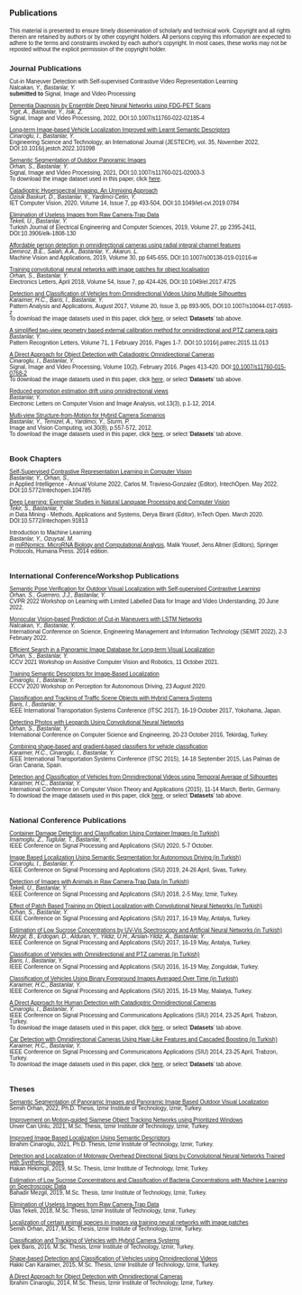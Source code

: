 #### Publications

<!-- saved from url=(0040)http://cvrg.iyte.edu.tr/publications.htm -->

<!-- <body bgcolor="#FFFFFF" text="#000000" data-new-gr-c-s-check-loaded="14.1018.0" data-gr-ext-installed=""> -->
<font face="Verdana, Arial, Helvetica, sans-serif" size="1">
This material is presented to ensure timely dissemination of scholarly and technical work. Copyright and all rights therein are retained by authors or by other copyright holders. All persons copying this information are expected to adhere to the terms and constraints invoked by each author's copyright. In most cases, these works may not be reposted without the explicit permission of the copyright holder.
<br>
<br>

<!--------------->
<!-- JOURNALS  -->

<b><font face="Verdana, Arial, Helvetica, sans-serif" size="2">Journal Publications</font></b>

<p><font face="Verdana, Arial, Helvetica, sans-serif" size="1">
 Cut-in Maneuver Detection with Self-supervised Contrastive Video Representation Learning<br>
 <i>Nalcakan, Y., Bastanlar, Y.</i><br>
 <b>submitted to</b> Signal, Image and Video Processing
</font>
  
<p><font face="Verdana, Arial, Helvetica, sans-serif" size="1">
<a href="https://rdcu.be/cJnfH" target="blank">Dementia Diagnosis by Ensemble Deep Neural Networks using FDG-PET Scans</a><br>
 <i>Yigit, A., Bastanlar, Y., Isik, Z.</i><br>
 Signal, Image and Video Processing, 2022, DOI:10.1007/s11760-022-02185-4
</font>
 
<p><font face="Verdana, Arial, Helvetica, sans-serif" size="1">
<a href="https://www.sciencedirect.com/science/article/pii/S2215098622000064" target="blank">Long-term Image-based Vehicle Localization Improved with Learnt Semantic Descriptors</a><br>
 <i>Cinaroglu, I., Bastanlar, Y.</i><br>
 Engineering Science and Technology, an International Journal (JESTECH), vol. 35, November 2022, DOI:10.1016/j.jestch.2022.101098
</font>

 
<p><font face="Verdana, Arial, Helvetica, sans-serif" size="1">
<a href="https://rdcu.be/ct4IC" target="blank">Semantic Segmentation of Outdoor Panoramic Images</a><br>
 <i>Orhan, S., Bastanlar, Y.</i><br>
 Signal, Image and Video Processing, 2021, DOI:10.1007/s11760-021-02003-3
 <br>To download the image dataset used in this paper, click <a href="https://github.com/semihorhan/semseg-outdoor-pano" target="blank">here</a>.
</font>
  
<p><font face="Verdana, Arial, Helvetica, sans-serif" size="1">
<a href="/assets/docs/Publications/Ozisik_IET_Catadioptric_AAM.pdf" target="blank">Catadioptric Hyperspectral Imaging, An Unmixing Approach</a><br>
 <i>Ozisik Baskurt, D., Bastanlar, Y., Yardimci Cetin, Y.</i><br>
 IET Computer Vision, 2020, Volume 14, Issue 7, pp 493-504, DOI:10.1049/iet-cvi.2019.0784
</font>

<p><font face="Verdana, Arial, Helvetica, sans-serif" size="1">
<a href="/assets/docs/Publications/Tekeli_Bastanlar_TJEECS_AAM.pdf" target="blank">Elimination of Useless Images from Raw Camera-Trap Data</a><br>
 <i>Tekeli, U., Bastanlar, Y.</i><br>
 Turkish Journal of Electrical Engineering and Computer Sciences, 2019, Volume 27, pp 2395-2411, DOI:10.3906/elk-1808-130
</font>


<p><font face="Verdana, Arial, Helvetica, sans-serif" size="1">
<a href="/assets/docs/Publications/Demiroz2019_AAM.pdf" target="blank">Affordable person detection in omnidirectional cameras using radial integral channel features</a><br>
 <i>Demiroz, B.E., Salah, A.A., Bastanlar, Y., Akarun, L.</i><br>
 Machine Vision and Applications, 2019, Volume 30, pp 645-655, DOI:10.1007/s00138-019-01016-w
</font>

<p><font face="Verdana, Arial, Helvetica, sans-serif" size="1">
<a href="/assets/docs/Publications/Orhan_Bastanlar_EL2018_AAM.pdf" target="blank">Training convolutional neural networks with image patches for object localisation</a><br>
 <i>Orhan, S., Bastanlar, Y.</i><br>
 Electronics Letters, April 2018, Volume 54, Issue 7, pp 424-426, DOI:10.1049/el.2017.4725
</font>

<p><font face="Verdana, Arial, Helvetica, sans-serif" size="1">
<a href="/assets/docs/Publications/Karaimer_et_al_PAAA_AAM.pdf" target="blank">Detection and Classification of Vehicles from Omnidirectional Videos Using Multiple Silhouettes</a>
<br><i>Karaimer, H.C., Baris, I., Bastanlar, Y.</i>
<br>Pattern Analysis and Applications, August 2017, Volume 20, Issue 3, pp 893-905, DOI:10.1007/s10044-017-0593-z
<br>To download the image datasets used in this paper, click <a href="https://cvrg-iyte.github.io/datasets/" target="blank">here</a>, or select '<b>Datasets</b>' tab above.
</font>

<p><font face="Verdana, Arial, Helvetica, sans-serif" size="1">
<a href="/assets/docs/Publications/Bastanlar_PatRec_AAM_v7.pdf" target="blank">
A simplified two-view geometry based external calibration method for omnidirectional and PTZ camera pairs</a>
<br><i>Bastanlar, Y.</i>
<br>Pattern Recognition Letters, Volume 71, 1 February 2016, Pages 1-7. DOI:10.1016/j.patrec.2015.11.013
<br>
</font>

<p><font face="Verdana, Arial, Helvetica, sans-serif" size="1">
<a href="/assets/docs/Publications/Cinaroglu_Bastanlar_SIVP_AAM.pdf" target="blank">
A Direct Approach for Object Detection with Catadioptric Omnidirectional Cameras</a>
<br><i>Cinaroglu, I., Bastanlar, Y.</i>
<br>Signal, Image and Video Processing, Volume 10(2), February 2016, Pages 413-420. DOI:<a href="http://link.springer.com/article/10.1007/s11760-015-0768-2" target="blank">10.1007/s11760-015-0768-2</a>
<br>To download the image datasets used in this paper, click <a href="https://cvrg-iyte.github.io/datasets/" target="blank">here</a>, or select '<b>Datasets</b>' tab above.
</font></p>

<p><font face="Verdana, Arial, Helvetica, sans-serif" size="1">
<a href="http://elcvia.cvc.uab.es/article/view/564" target="blank">
Reduced egomotion estimation drift using omnidirectional views</a><br>
 <i>Bastanlar, Y.</i><br>
 Electronic Letters on Computer Vision and Image Analysis, vol.13(3), p.1-12, 2014.
</font>

<p><font face="Verdana, Arial, Helvetica, sans-serif" size="1">
<a href="/assets/docs/Publications/MVhybridSfM_IMAVIS_AAM.pdf" target="blank">
Multi-view Structure-from-Motion for Hybrid Camera Scenarios</a>
<br><i>Bastanlar, Y., Temizel, A., Yardimci, Y., Sturm, P.</i>
<br>Image and Vision Computing, vol.30(8), p.557-572, 2012.
<br>To download the image datasets used in this paper, click <a href="https://cvrg-iyte.github.io/datasets/" target="blank">here</a>, or select '<b>Datasets</b>' tab above. 
</font></p>
<br>
<!-------------------->
<!-- BOOK CHAPTERS  -->

<b><font face="Verdana, Arial, Helvetica, sans-serif" size="2">Book Chapters</font></b>
<br>

 <p><font face="Verdana, Arial, Helvetica, sans-serif" size="1"> <a href="https://www.intechopen.com/online-first/81791" target="blank">
 Self-Supervised Contrastive Representation Learning in Computer Vision </a><br>
 <i>Bastanlar, Y., Orhan, S., </i><br>
 <i>in</i> Applied Intelligence - Annual Volume 2022, Carlos M. Travieso-Gonzalez (Editor), IntechOpen. May 2022. DOI:10.5772/intechopen.104785
</font>
  
<p><font face="Verdana, Arial, Helvetica, sans-serif" size="1"> <a href="https://www.intechopen.com/online-first/deep-learning-exemplar-studies-in-natural-language-processing-and-computer-vision" target="blank">
 Deep Learning: Exemplar Studies in Natural Language Processing and Computer Vision </a><br>
 <i>Tekir, S., Bastanlar, Y.</i><br>
 <i>in</i> Data Mining - Methods, Applications and Systems, Derya Birant (Editor), InTech Open. March 2020. DOI:10.5772/intechopen.91813
</font>


<p><font face="Verdana, Arial, Helvetica, sans-serif" size="1">
 Introduction to Machine Learning<br>
 <i>Bastanlar, Y., Ozuysal, M.</i><br>
 <i>in</i> <a href="http://www.amazon.com/miRNomics-MicroRNA-Computational-Analysis-Molecular/dp/1627037470" target="blank"> miRNomics: MicroRNA Biology and Computational Analysis</a>, Malik Yousef, Jens Allmer (Editors), Springer Protocols, Humana Press. 2014 edition.
 </font></p>
<br>

<!-------------------------------------------->
<!-- INTERNATIONAL CONFERENCES / WORKSHOPS  -->

<b><font face="Verdana, Arial, Helvetica, sans-serif" size="2">International Conference/Workshop Publications</font></b>
<br>

<p><font face="Verdana, Arial, Helvetica, sans-serif" size="1">
<a href="https://arxiv.org/abs/2203.16945" target="blank">
Semantic Pose Verification for Outdoor Visual Localization with Self-supervised Contrastive Learning </a>
<br><i>Orhan, S., Guerrero, J.J., Bastanlar, Y.</i>
<br>CVPR 2022 Workshop on Learning with Limited Labelled Data for Image and Video Understanding, 20 June 2022.
 
<p><font face="Verdana, Arial, Helvetica, sans-serif" size="1">
<a href="/assets/docs/Publications/Nalcakan-Bastanlar-SEMIT.pdf" target="blank">
Monocular Vision-based Prediction of Cut-in Maneuvers with LSTM Networks</a>
<br><i>Nalcakan, Y., Bastanlar, Y.</i>
<br>International Conference on Science, Engineering Management and Information Technology (SEMIT 2022), 2-3 February 2022.

<p><font face="Verdana, Arial, Helvetica, sans-serif" size="1">
<a href="/assets/docs/Publications/Orhan_Bastanlar_ACVR2021.pdf" target="blank">
Efficient Search in a Panoramic Image Database for Long-term Visual Localization</a>
<br><i>Orhan, S., Bastanlar, Y.</i>
<br>ICCV 2021 Workshop on Assistive Computer Vision and Robotics, 11 October 2021.

<p><font face="Verdana, Arial, Helvetica, sans-serif" size="1">
<a href="/assets/docs/Publications/PAD-08.pdf" target="blank">Training Semantic Descriptors for Image-Based Localization</a>
<br><i>Cinaroglu, I., Bastanlar, Y.</i>
<br>ECCV 2020 Workshop on Perception for Autonomous Driving, 23 August 2020.
</font>

<p><font face="Verdana, Arial, Helvetica, sans-serif" size="1">
<a href="/assets/docs/Publications/Baris_Bastanlar_ITSC2017.pdf" target="blank">Classification and Tracking of Traffic Scene Objects with Hybrid Camera Systems</a> 
<br><i>Baris, I., Bastanlar, Y.</i>
<br>IEEE International Transportation Systems Conference (ITSC 2017), 16-19 October 2017, Yokohama, Japan.
</font>

<p><font face="Verdana, Arial, Helvetica, sans-serif" size="1"> 
<a href="/assets/docs/Publications/Ubmk2016.pdf" target="blank">Detecting Photos with Leopards Using Convolutional Neural Networks</a><br>
 <i>Orhan, S., Bastanlar, Y.</i><br>
 International Conference on Computer Science and Engineering, 20-23 October 2016, Tekirdag, Turkey.
</font>

<p><font face="Verdana, Arial, Helvetica, sans-serif" size="1"> 
<a href="/assets/docs/Publications/karaimer_et_al_ITSC2015.pdf" target="blank">Combining shape-based and gradient-based classifiers for vehicle classification</a><br>
 <i>Karaimer, H.C., Cinaroglu, I., Bastanlar, Y.</i><br>
 IEEE International Transportation Systems Conference (ITSC 2015), 14-18 September 2015, Las Palmas de Gran Canaria, Spain.
</font>

<p><font face="Verdana, Arial, Helvetica, sans-serif" size="1"> 
 <a href="/assets/docs/Publications/Karaimer_Bastanlar_visapp15.pdf" target="blank">Detection and Classification of Vehicles from Omnidirectional Videos using Temporal Average of Silhouettes</a><br>
 <i>Karaimer, H.C., Bastanlar, Y.</i><br>
 International Conference on Computer Vision Theory and Applications (2015), 11-14 March, Berlin, Germany.
<br>To download the image datasets used in this paper, click <a href="https://cvrg-iyte.github.io/datasets/" target="blank">here</a>, or select '<b>Datasets</b>' tab above. 
 </font></p>
<br>
<!-------------------------->
<!-- NATIONAL CONFERENCE  -->


  <b><font face="Verdana, Arial, Helvetica, sans-serif" size="2">National Conference Publications</font></b>

<p><font face="Verdana, Arial, Helvetica, sans-serif" size="1"> 
 <a href="/assets/docs/Publications/siu2020_konteyner.pdf" target="blank">Container Damage Detection and Classification Using Container Images (in Turkish)</a><br>
<i>Imamoglu, Z., Tuglular, T., Bastanlar, Y. </i> <br>
IEEE Conference on Signal Processing and Applications (SIU) 2020, 5-7 October.
</font>

<p><font face="Verdana, Arial, Helvetica, sans-serif" size="1"> 
 <a href="/assets/docs/Publications/siu2019_localization.pdf" target="blank">Image Based Localization Using Semantic Segmentation for Autonomous Driving (in Turkish)</a><br>
<i>Cinaroglu, I., Bastanlar, Y. </i> <br>
IEEE Conference on Signal Processing and Applications (SIU) 2019, 24-26 April, Sivas, Turkey.
</font>

<p><font face="Verdana, Arial, Helvetica, sans-serif" size="1"> 
 <a href="/assets/docs/Publications/siu2018_fotokapan.pdf" target="blank">Detection of Images with Animals in Raw Camera-Trap Data (in Turkish)</a><br>
<i>Tekeli, U., Bastanlar, Y. </i> <br>
IEEE Conference on Signal Processing and Applications (SIU) 2018, 2-5 May, Izmir, Turkey.
</font>

<p><font face="Verdana, Arial, Helvetica, sans-serif" size="1"> 
 <a href="/assets/docs/Publications/siu2017_CNN.pdf" target="blank">Effect of Patch Based Training on Object Localization with Convolutional Neural Networks (in Turkish)</a><br>
<i>Orhan, S., Bastanlar, Y. </i> <br>
IEEE Conference on Signal Processing and Applications (SIU) 2017, 16-19 May, Antalya, Turkey.
</font>

<p><font face="Verdana, Arial, Helvetica, sans-serif" size="1"> 
 <a href="/assets/docs/Publications/siu2017_sukroz.pdf" target="blank">Estimation of Low Sucrose Concentrations by UV-Vis Spectroscopy and Artificial Neural Networks (in Turkish)</a><br>
<i>Mezgil, B., Erdogan, D., Alduran, Y., Yildiz, U.H., Arslan-Yildiz, A., Bastanlar, Y. </i> <br>
IEEE Conference on Signal Processing and Applications (SIU) 2017, 16-19 May, Antalya, Turkey.
</font>


<p><font face="Verdana, Arial, Helvetica, sans-serif" size="1"> 
 <a href="/assets/docs/Publications/siu2016.pdf" target="blank">Classification of Vehicles with Omnidirectional and PTZ cameras (in Turkish)</a><br>
<i>Baris, I., Bastanlar, Y. </i> <br>
IEEE Conference on Signal Processing and Applications (SIU) 2016, 16-19 May, Zonguldak, Turkey.
</font>

<p><font face="Verdana, Arial, Helvetica, sans-serif" size="1"> 
<a href="/assets/docs/Publications/siu2015.pdf" target="blank">Classification of Vehicles Using Binary Foreground Images Averaged Over Time (in Turkish)</a><br>
<i>Karaimer, H.C., Bastanlar, Y.</i><br>
IEEE Conference on Signal Processing and Applications (SIU) 2015, 16-19 May, Malatya, Turkey.
</font>

<p><font face="Verdana, Arial, Helvetica, sans-serif" size="1"> 
 <a href="/assets/docs/Publications/Cinaroglu_Bastanlar_SIU2014.pdf" target="blank">A Direct Approach for Human Detection with Catadioptric Omnidirectional Cameras</a><br>
 <i>Cinaroglu, I., Bastanlar, Y.</i><br>
 IEEE Conference on Signal Processing and Communications Applications (SIU) 2014, 23-25 April, Trabzon, Turkey.
<br>To download the image datasets used in this paper, click <a href="https://cvrg-iyte.github.io/datasets/" target="blank">here</a>, or select '<b>Datasets</b>' tab above. 
</font>

<p><font face="Verdana, Arial, Helvetica, sans-serif" size="1"> 
 <a href="/assets/docs/Publications/Karaimer_Bastanlar_SIU2014.pdf" target="blank">Car Detection with Omnidirectional Cameras Using Haar-Like Features and Cascaded Boosting (in Turkish)</a><br>
<i>Karaimer, H.C., Bastanlar, Y. </i> <br>
IEEE Conference on Signal Processing and Communications Applications (SIU) 2014, 23-25 April, Trabzon, Turkey.
<br>To download the image datasets used in this paper, click <a href="https://cvrg-iyte.github.io/datasets/" target="blank">here</a>, or select '<b>Datasets</b>' tab above. 
 </font></p>
<br>
<!------------->
<!-- THESES  -->


<b><font face="Verdana, Arial, Helvetica, sans-serif" size="2">Theses</font></b>

<p><font face="Verdana, Arial, Helvetica, sans-serif" size="1"> 
<a href="/assets/docs/Publications/SemihOrhan_PhDThesis.pdf" target="blank">
Semantic Segmentation of Panoramic Images and Panoramic Image Based Outdoor Visual Localization</a><br>
Semih Orhan, 2022, Ph.D. Thesis, Izmir Institute of Technology, Izmir, Turkey.
</font></p>
 
<p><font face="Verdana, Arial, Helvetica, sans-serif" size="1"> 
<a href="/assets/docs/Publications/Unver_MScThesis.pdf" target="blank">
Improvement on Motion-guided Siamese Object Tracking Networks using Prioritized Windows</a><br>
Unver Can Unlu, 2021, M.Sc. Thesis, Izmir Institute of Technology, Izmir, Turkey.
</font></p>
 
<p><font face="Verdana, Arial, Helvetica, sans-serif" size="1">
<a href="/assets/docs/Publications/IbrahimCinaroglu_PhDThesis.pdf" target="blank">
Improved Image Based Localization Using Semantic Descriptors</a><br>
Ibrahim Cinaroglu, 2021, Ph.D. Thesis, Izmir Institute of Technology, Izmir, Turkey.
</font></p>

<p><font face="Verdana, Arial, Helvetica, sans-serif" size="1"> 
<a href="/assets/docs/Publications/Hakan_MScThesis.pdf" target="blank">
Detection and Localization of Motorway Overhead Directional Signs by Convolutional Neural Networks Trained with Synthetic Images</a><br>
Hakan Hekimgil, 2019, M.Sc. Thesis, Izmir Institute of Technology, Izmir, Turkey.
</font></p>

<p><font face="Verdana, Arial, Helvetica, sans-serif" size="1"> 
<a href="/assets/docs/Publications/Bahadir_MScThesis.pdf" target="blank">
Estimation of Low Sucrose Concentrations and Classification of Bacteria Concentrations with Machine Learning on Spectroscopic Data</a><br>
Bahadir Mezgil, 2019, M.Sc. Thesis, Izmir Institute of Technology, Izmir, Turkey.
</font></p>

<p><font face="Verdana, Arial, Helvetica, sans-serif" size="1"> 
<a href="/assets/docs/Publications/Ulas_MScThesis.pdf" target="blank">
Elimination of Useless Images from Raw Camera-Trap Data</a><br>
Ulas Tekeli, 2018, M.Sc. Thesis, Izmir Institute of Technology, Izmir, Turkey.
</font></p>

<p><font face="Verdana, Arial, Helvetica, sans-serif" size="1"> 
<a href="/assets/docs/Publications/SemihOrhan_MScThesis.pdf" target="blank">
Localization of certain animal species in images via training neural networks with image patches</a><br>
Semih Orhan, 2017, M.Sc. Thesis, Izmir Institute of Technology, Izmir, Turkey.
</font></p>

<p><font face="Verdana, Arial, Helvetica, sans-serif" size="1"> 
<a href="h/assets/docs/Publications/IpekBaris_MScThesis.pdf" target="blank">
Classification and Tracking of Vehicles with Hybrid Camera Systems</a><br>
Ipek Baris, 2016, M.Sc. Thesis, Izmir Institute of Technology, Izmir, Turkey.
</font></p>

<p><font face="Verdana, Arial, Helvetica, sans-serif" size="1"> 
<a href="/assets/docs/Publications/HakkiCanKaraimer_MScThesis.pdf" target="blank">
Shape-based Detection and Classification of Vehicles using Omnidirectional Videos</a><br>
Hakki Can Karaimer, 2015, M.Sc. Thesis, Izmir Institute of Technology, Izmir, Turkey.
</font></p>

<p><font face="Verdana, Arial, Helvetica, sans-serif" size="1"> 
<a href="/assets/docs/Publications/IbrahimCinaroglu_MScThesis.pdf" target="blank">
A Direct Approach for Object Detection with Omnidirectional Cameras</a><br>
Ibrahim Cinaroglu, 2014, M.Sc. Thesis, Izmir Institute of Technology, Izmir, Turkey.
</font></p>


<p>&nbsp;</p>
<p>&nbsp;</p>

